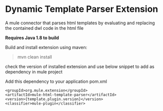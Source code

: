 # Dynamic Template Parser Extension
A mule connector that parses html templates by evaluating and replacing the contained dwl code in the html file

**Requires Java 1.8 to build**

Build and install extension using maven:
> mvn clean install

check the version of installed extension and use below snippet to add as dependency in mule project

Add this dependency to your application pom.xml

```
<groupId>org.mule.extension</groupId>
<artifactId>mule-html-template-parser</artifactId>
<version>{template.plugin.version}</version>
<classifier>mule-plugin</classifier>

```


